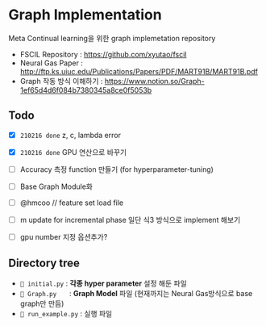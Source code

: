 # Graph Implementation

Meta Continual learning을 위한 graph implemetation repository

- FSCIL Repository : https://github.com/xyutao/fscil
- Neural Gas Paper : http://ftp.ks.uiuc.edu/Publications/Papers/PDF/MART91B/MART91B.pdf
- Graph 작동 방식 이해하기 : https://www.notion.so/Graph-1ef65d4d6f084b7380345a8ce0f5053b



## Todo

- [x] `210216 done` z, c, lambda error 
- [x] `210216 done` GPU 연산으로 바꾸기  
- [ ] Accuracy 측정 function 만들기 (for hyperparameter-tuning)
- [ ] Base Graph Module화
- [ ] @hmcoo // feature set load file 
- [ ] m update for incremental phase 일단 식3 방식으로 implement 해보기
- [ ] gpu number 지정 옵션추가?



## Directory tree

- `📄 initial.py` :  **각종 hyper parameter** 설정 해둔 파일
- `📄 Graph.py   ` :  **Graph Model** 파일 (현재까지는 Neural Gas방식으로 base graph만 만듬)
- `📄 run_example.py` : 실행 파일

